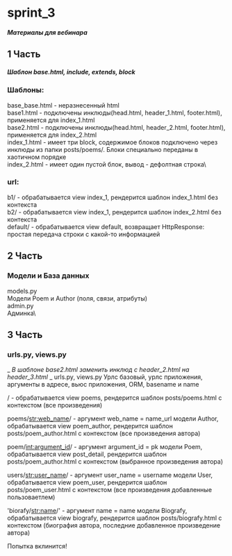 # sprint_3
##### Материалы для вебинара

## 1 Часть
##### Шаблон base.html, include, extends, block

### Шаблоны:
base_base.html - неразнесенный html\
base1.html - подключены инклюды(head.html, header_1.html, footer.html), применяется для index_1.html\
base2.html - подключены инклюды(head.html, header_2.html, footer.html), применяется для index_2.html\
index_1.html - имеет три block, содержимое блоков подключено через инклюды из
папки posts/poems/. Блоки специально переданы в хаотичном порядке\
index_2.html - имеет один пустой блок, вывод - дефолтная строка\

### url:
b1/ - обрабатывается view index_1, рендерится шаблон index_1.html без контекста\
b2/ - обрабатывается view index_1, рендерится шаблон index_2.html без контекста\
default/ - обрабатывается view default, возвращает HttpResponse:\
простая передача строки с какой-то информацией

## 2 Часть 
### Модели и База данных
models.py\
Модели Poem и Author (поля, связи, атрибуты)\
admin.py\
Админка\

## 3 Часть
### urls.py, views.py
_ _В шаблоне base2.html заменить инклюд с header_2.html на header_3.html_ _
urls.py, views.py
Урлс базовый, урлс приложения, аргументы в адресе, вьюс приложения, ORM, basename и name

/ - обрабатывается view poems, рендерится шаблон posts/poems.html c контекстом (все произведения)

poems/<str:web_name>/ - аргумент web_name = name_url модели Author, обрабатывается view poem_author,
рендерится шаблон posts/poem_author.html c контекстом (все произведения автора)

poem/<int:argument_id>/ - аргумент argument_id = pk модели Poem, обрабатывается view post_detail,
рендерится шаблон posts/poem_author.html c контекстом (выбранное произведения автора)

users/<str:user_name>/ - аргумент user_name = username модели User, обрабатывается view poem_user,
рендерится шаблон posts/poem_user.html c контекстом (все произведения добавленные пользоваетлем)

'biorafy/<str:name>/' - аргумент name = name модели Biografy, обрабатывается view biografy,
рендерится шаблон posts/biografy.html c контекстом (биография автора, последние добавленное произведение автора)

Попытка вклинится!
